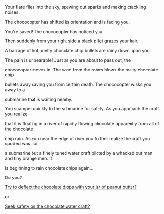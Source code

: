 Your flare flies into the sky, spewing out sparks and making crackling noises.

The chococopter has shifted its orientation and is facing you. 

You're saved! The chococopter has noticed you. 

Then suddenly from your right side a black pillet grazes your hair.

A barrage of hot, melty chocolate chip bullets are rainy down upon you. 

The pain is unbearable! Just as you are about to pass out, the 

chococopter moves in. The wind from the rotors blows the melty chocolate chip

bullets away saving you from certain death. The chococopter wisks you away to a 

submarine that is waiting nearby.  

You scamper quickly to the submarine for safety.  As you approach the craft you realize 

that it is floating in a river of rapidly flowing chocolate apparently from all of the chocolate

chip rain.  As you near the edge of river you further realize the craft you spotted was not

a submarine but a finely tuned water craft piloted by a whacked out man and tiny orange men.  It

is beginning to rain chocolate chips again...

Do you?

[Try to deflect the chocolate drops with your jar of peanut butter?](reeses/rpbc.md)

or 

[Seek safety on the chocolate water craft?](charlie/charlie.md)